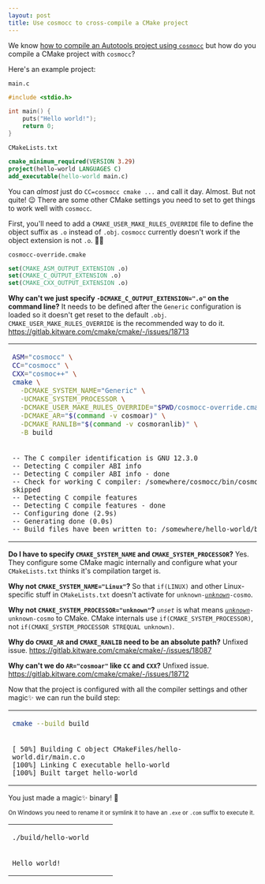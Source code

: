 ```yaml
---
layout: post
title: Use cosmocc to cross‐compile a CMake project
---
```


We know [how to compile an Autotools project using `cosmocc`](https://github.com/jart/cosmopolitan/tree/master/tool/cosmocc#building-open-source-software) but how do you compile a CMake project with `cosmocc`?

Here's an example project:

<div><code>main.c</code></div>

```c
#include <stdio.h>

int main() {
    puts("Hello world!");
    return 0;
}
```

<div><code>CMakeLists.txt</code></div>

```cmake
cmake_minimum_required(VERSION 3.29)
project(hello-world LANGUAGES C)
add_executable(hello-world main.c)
```

You can _almost_ just do `CC=cosmocc cmake ...` and call it day. Almost. But not quite! 😉 There are some other CMake settings you need to set to get things to work well with `cosmocc`.

First, you'll need to add a `CMAKE_USER_MAKE_RULES_OVERRIDE` file to define the object suffix as `.o` instead of `.obj`. `cosmocc` currently doesn't work if the object extension is not `.o`. 🤷‍♀️

<div><code>cosmocc-override.cmake</code></div>

```cmake
set(CMAKE_ASM_OUTPUT_EXTENSION .o)
set(CMAKE_C_OUTPUT_EXTENSION .o)
set(CMAKE_CXX_OUTPUT_EXTENSION .o)
```

**Why can't we just specify `-DCMAKE_C_OUTPUT_EXTENSION=".o"` on the command line?** It needs to be defined after the `Generic` configuration is loaded so it doesn't get reset to the default `.obj`. `CMAKE_USER_MAKE_RULES_OVERRIDE` is the recommended way to do it. https://gitlab.kitware.com/cmake/cmake/-/issues/18713

<table><td>

```sh
ASM="cosmocc" \
CC="cosmocc" \
CXX="cosmoc++" \
cmake \
  -DCMAKE_SYSTEM_NAME="Generic" \
  -UCMAKE_SYSTEM_PROCESSOR \
  -DCMAKE_USER_MAKE_RULES_OVERRIDE="$PWD/cosmocc-override.cmake" \
  -DCMAKE_AR="$(command -v cosmoar)" \
  -DCMAKE_RANLIB="$(command -v cosmoranlib)" \
  -B build
```

<tr><td>

```
-- The C compiler identification is GNU 12.3.0
-- Detecting C compiler ABI info
-- Detecting C compiler ABI info - done
-- Check for working C compiler: /somewhere/cosmocc/bin/cosmocc - skipped
-- Detecting C compile features
-- Detecting C compile features - done
-- Configuring done (2.9s)
-- Generating done (0.0s)
-- Build files have been written to: /somewhere/hello-world/build
```

</table>

**Do I have to specify `CMAKE_SYSTEM_NAME` and `CMAKE_SYSTEM_PROCESSOR`?** Yes. They configure some CMake magic internally and configure what your `CMakeLists.txt` thinks it's compilation target is.

**Why not `CMAKE_SYSTEM_NAME="Linux"`?** So that `if(LINUX)` and other Linux-specific stuff in `CMakeLists.txt` doesn't activate for <code>unknown-<u><i>unknown</i></u>-cosmo</code>.

**Why not `CMAKE_SYSTEM_PROCESSOR="unknown"`?** _`unset`_ is what means <code><u><i>unknown</i></u>-unknown-cosmo</code> to CMake. CMake internals use `if(CMAKE_SYSTEM_PROCESSOR)`, not `if(CMAKE_SYSTEM_PROCESSOR STREQUAL unknown)`.

**Why do `CMAKE_AR` and `CMAKE_RANLIB` need to be an absolute path?** Unfixed issue. https://gitlab.kitware.com/cmake/cmake/-/issues/18087

**Why can't we do `AR="cosmoar"` like `CC` and `CXX`?** Unfixed issue. https://gitlab.kitware.com/cmake/cmake/-/issues/18712

Now that the project is configured with all the compiler settings and other magic✨ we can run the build step:

<table><td>

```sh
cmake --build build
```

<tr><td>

```
[ 50%] Building C object CMakeFiles/hello-world.dir/main.c.o
[100%] Linking C executable hello-world
[100%] Built target hello-world
```

</table>

You just made a magic✨ binary! 🥳

<sup>On Windows you need to rename it or symlink it to have an `.exe` or `.com` suffix to execute it.</sup>

<table><td>

```sh
./build/hello-world     
```

<tr><td>

```
Hello world!
```

</table>
